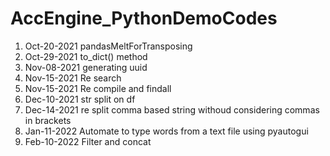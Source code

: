 # AccEngine_PythonDemoCodes
1) Oct-20-2021        pandasMeltForTransposing
2) Oct-29-2021        to_dict() method
3) Nov-08-2021        generating uuid
4) Nov-15-2021        Re search
5) Nov-15-2021        Re compile and findall
6) Dec-10-2021        str split on df
7) Dec-14-2021        re split comma based string withoud considering commas in brackets
8) Jan-11-2022        Automate to type words from a text file using pyautogui
9) Feb-10-2022        Filter and concat
